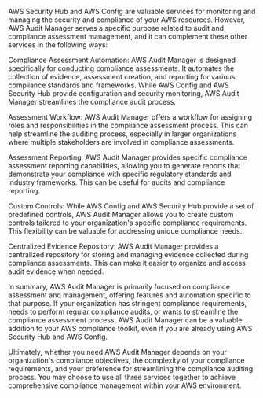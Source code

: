 AWS Security Hub and AWS Config are valuable services for monitoring and managing the security and compliance of your AWS resources. However, AWS Audit Manager serves a specific purpose related to audit and compliance assessment management, and it can complement these other services in the following ways:

Compliance Assessment Automation: AWS Audit Manager is designed specifically for conducting compliance assessments. It automates the collection of evidence, assessment creation, and reporting for various compliance standards and frameworks. While AWS Config and AWS Security Hub provide configuration and security monitoring, AWS Audit Manager streamlines the compliance audit process.

Assessment Workflow: AWS Audit Manager offers a workflow for assigning roles and responsibilities in the compliance assessment process. This can help streamline the auditing process, especially in larger organizations where multiple stakeholders are involved in compliance assessments.

Assessment Reporting: AWS Audit Manager provides specific compliance assessment reporting capabilities, allowing you to generate reports that demonstrate your compliance with specific regulatory standards and industry frameworks. This can be useful for audits and compliance reporting.

Custom Controls: While AWS Config and AWS Security Hub provide a set of predefined controls, AWS Audit Manager allows you to create custom controls tailored to your organization's specific compliance requirements. This flexibility can be valuable for addressing unique compliance needs.

Centralized Evidence Repository: AWS Audit Manager provides a centralized repository for storing and managing evidence collected during compliance assessments. This can make it easier to organize and access audit evidence when needed.

In summary, AWS Audit Manager is primarily focused on compliance assessment and management, offering features and automation specific to that purpose. If your organization has stringent compliance requirements, needs to perform regular compliance audits, or wants to streamline the compliance assessment process, AWS Audit Manager can be a valuable addition to your AWS compliance toolkit, even if you are already using AWS Security Hub and AWS Config.

Ultimately, whether you need AWS Audit Manager depends on your organization's compliance objectives, the complexity of your compliance requirements, and your preference for streamlining the compliance auditing process. You may choose to use all three services together to achieve comprehensive compliance management within your AWS environment.


